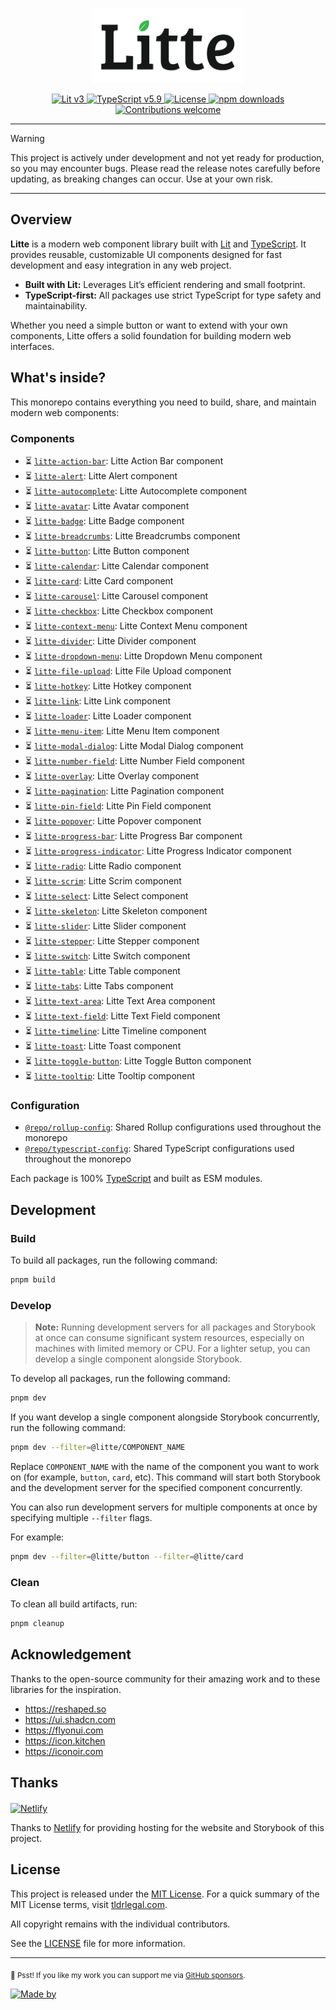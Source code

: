 <p align="center">
    <img src="./docs/public/brand/text-mark-light.svg" width="240" height="120" alt="🔥 Litte"/>
</p>

<p align="center">
    <a href="https://lit.dev">
        <img src="https://img.shields.io/badge/Lit-v3-blue.svg?logo=lit" alt="Lit v3" />
    </a>
    <a href="https://www.typescriptlang.org">
        <img src="https://img.shields.io/badge/TypeScript-v5.9-blue.svg?logo=TypeScript&logoColor=blue" alt="TypeScript v5.9" />
    </a>
    <a href="https://github.com/riipandi/litte/blob/main/LICENSE">
        <img src="https://img.shields.io/github/license/riipandi/litte?color=green" alt="License" />
    </a>
    <a href="https://www.npmjs.com/package/litte">
        <img src="https://img.shields.io/npm/dm/litte?color=orange&label=downloads" alt="npm downloads" />
    </a>
    <a href="https://github.com/riipandi/litte/graphs/contributors">
        <img src="https://img.shields.io/badge/Contributions-welcome-gray.svg?labelColor=blue" alt="Contributions welcome" />
    </a>
    <!-- <a href="https://github.com/riipandi/litte/releases">
        <img src="https://img.shields.io/github/v/release/riipandi/litte?logo=npm&logoColor=white" alt="Release" />
    </a>
    <a href="https://github.com/riipandi/litte/actions/workflows/ci-test.yml">
        <img src="https://github.com/riipandi/litte/actions/workflows/ci-test.yml/badge.svg" alt="CI Test" />
    </a>
    <a href="https://github.com/riipandi/litte/actions/workflows/ci-build.yml">
        <img src="https://github.com/riipandi/litte/actions/workflows/ci-build.yml/badge.svg" alt="CI Build" />
    </a>
    <a href="https://github.com/riipandi/litte/actions/workflows/release.yml">
        <img src="https://github.com/riipandi/litte/actions/workflows/release.yml/badge.svg" alt="CI Release" />
    </a> -->
</p>

---

> [!WARNING]
> This project is actively under development and not yet ready for production, so you may encounter bugs.
> Please read the release notes carefully before updating, as breaking changes can occur.
> Use at your own risk.

---

## Overview

**Litte** is a modern web component library built with [Lit][lit] and [TypeScript][typescript].
It provides reusable, customizable UI components designed for fast development and easy integration in
any web project.

- **Built with Lit:** Leverages Lit’s efficient rendering and small footprint.
- **TypeScript-first:** All packages use strict TypeScript for type safety and maintainability.

Whether you need a simple button or want to extend with your own components, Litte offers a solid
foundation for building modern web interfaces.

## What's inside?

This monorepo contains everything you need to build, share, and maintain modern web components:

### Components

- ⏳ [`litte-action-bar`](https://npm.im/litte): Litte Action Bar component
- ⏳ [`litte-alert`](https://npm.im/litte): Litte Alert component
- ⏳ [`litte-autocomplete`](https://npm.im/litte): Litte Autocomplete component
- ⏳ [`litte-avatar`](https://npm.im/litte): Litte Avatar component
- ⏳ [`litte-badge`](https://npm.im/litte): Litte Badge component
- ⏳ [`litte-breadcrumbs`](https://npm.im/litte): Litte Breadcrumbs component
- ⏳ [`litte-button`](https://npm.im/litte): Litte Button component
- ⏳ [`litte-calendar`](https://npm.im/litte): Litte Calendar component
- ⏳ [`litte-card`](https://npm.im/litte): Litte Card component
- ⏳ [`litte-carousel`](https://npm.im/litte): Litte Carousel component
- ⏳ [`litte-checkbox`](https://npm.im/litte): Litte Checkbox component
- ⏳ [`litte-context-menu`](https://npm.im/litte): Litte Context Menu component
- ⏳ [`litte-divider`](https://npm.im/litte): Litte Divider component
- ⏳ [`litte-dropdown-menu`](https://npm.im/litte): Litte Dropdown Menu component
- ⏳ [`litte-file-upload`](https://npm.im/litte): Litte File Upload component
- ⏳ [`litte-hotkey`](https://npm.im/litte): Litte Hotkey component
- ⏳ [`litte-link`](https://npm.im/litte): Litte Link component
- ⏳ [`litte-loader`](https://npm.im/litte): Litte Loader component
- ⏳ [`litte-menu-item`](https://npm.im/litte): Litte Menu Item component
- ⏳ [`litte-modal-dialog`](https://npm.im/litte): Litte Modal Dialog component
- ⏳ [`litte-number-field`](https://npm.im/litte): Litte Number Field component
- ⏳ [`litte-overlay`](https://npm.im/litte): Litte Overlay component
- ⏳ [`litte-pagination`](https://npm.im/litte): Litte Pagination component
- ⏳ [`litte-pin-field`](https://npm.im/litte): Litte Pin Field component
- ⏳ [`litte-popover`](https://npm.im/litte): Litte Popover component
- ⏳ [`litte-progress-bar`](https://npm.im/litte): Litte Progress Bar component
- ⏳ [`litte-progress-indicator`](https://npm.im/litte): Litte Progress Indicator component
- ⏳ [`litte-radio`](https://npm.im/litte): Litte Radio component
- ⏳ [`litte-scrim`](https://npm.im/litte): Litte Scrim component
- ⏳ [`litte-select`](https://npm.im/litte): Litte Select component
- ⏳ [`litte-skeleton`](https://npm.im/litte): Litte Skeleton component
- ⏳ [`litte-slider`](https://npm.im/litte): Litte Slider component
- ⏳ [`litte-stepper`](https://npm.im/litte): Litte Stepper component
- ⏳ [`litte-switch`](https://npm.im/litte): Litte Switch component
- ⏳ [`litte-table`](https://npm.im/litte): Litte Table component
- ⏳ [`litte-tabs`](https://npm.im/litte): Litte Tabs component
- ⏳ [`litte-text-area`](https://npm.im/litte): Litte Text Area component
- ⏳ [`litte-text-field`](https://npm.im/litte): Litte Text Field component
- ⏳ [`litte-timeline`](https://npm.im/litte): Litte Timeline component
- ⏳ [`litte-toast`](https://npm.im/litte): Litte Toast component
- ⏳ [`litte-toggle-button`](https://npm.im/litte): Litte Toggle Button component
- ⏳ [`litte-tooltip`](https://npm.im/litte): Litte Tooltip component

### Configuration

- [`@repo/rollup-config`](./internal/rollup-config): Shared Rollup configurations used throughout the monorepo
- [`@repo/typescript-config`](./internal/typescript-config): Shared TypeScript configurations used throughout the monorepo

Each package is 100% [TypeScript][typescript] and built as ESM modules.

## Development

### Build

To build all packages, run the following command:

```bash
pnpm build
```

### Develop

> **Note:** Running development servers for all packages and Storybook at once can consume significant
system resources, especially on machines with limited memory or CPU. For a lighter setup, you can develop
a single component alongside Storybook.

To develop all packages, run the following command:

```bash
pnpm dev
```

If you want develop a single component alongside Storybook concurrently, run the following command:

```bash
pnpm dev --filter=@litte/COMPONENT_NAME
```

Replace `COMPONENT_NAME` with the name of the component you want to work on (for example, `button`, `card`, etc).
This command will start both Storybook and the development server for the specified component concurrently.

You can also run development servers for multiple components at once by specifying multiple `--filter` flags.

For example:

```bash
pnpm dev --filter=@litte/button --filter=@litte/card
```

### Clean

To clean all build artifacts, run:

```bash
pnpm cleanup
```

## Acknowledgement

Thanks to the open-source community for their amazing work and to these libraries for the inspiration.

- https://reshaped.so
- https://ui.shadcn.com
- https://flyonui.com
- https://icon.kitchen
- https://iconoir.com

## Thanks

<p align="left" style="margin-top: 20px;">
  <a href="https://www.netlify.com/?utm_source=litte&utm_medium=npmjs&utm_campaign=README" style="margin-right: 12px;">
    <img src="https://www.netlify.com/img/global/badges/netlify-color-accent.svg" alt="Netlify" height="36px" />
  </a>
</p>

Thanks to [Netlify](https://www.netlify.com/) for providing hosting for the website and Storybook of this project.

## License

This project is released under the [MIT License][license-mit]. For a quick summary of the MIT License terms,
visit [tldrlegal.com][tldr-mit].

All copyright remains with the individual contributors.

See the [LICENSE][license-mit] file for more information.

---

<sub>🤫 Psst! If you like my work you can support me via [GitHub sponsors](https://github.com/sponsors/riipandi).</sub>

[![Made by](https://badgen.net/badge/icon/Made%20by%20Aris%20Ripandi?icon=cocoapods&label&color=black&labelColor=black)][riipandi-x]

<!-- link reference definition -->
[license-mit]: https://github.com/riipandi/litte/blob/main/LICENSE
[lit]: https://lit.dev
[typescript]: https://www.typescriptlang.org
[tldr-mit]: https://www.tldrlegal.com/license/mit-license
[riipandi-x]: https://x.com/intent/follow?screen_name=riipandi
